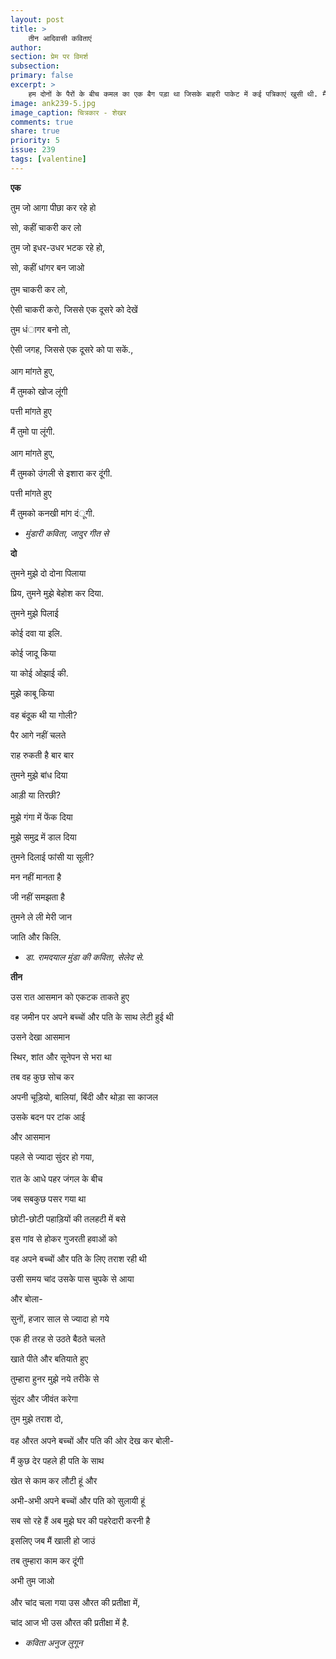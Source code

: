 ```yaml
---
layout: post
title: >
    तीन आदिवासी कविताएं
author: 
section: प्रेम पर विमर्श
subsection:
primary: false
excerpt: >
    हम दोनों के पैरों के बीच कमल का एक बैग पड़ा था जिसके बाहरी पाकेट में कई पत्रिकाएं खुसी थी. मैंने एक पत्रिका खींच ली. वह उसी की मैगजीन का कोई पुराना अंक था. कुछ पल पूर्व हुए हादसे के प्रभाव को कम करने के लिए मैं उसके पन्ने पलटने लगा और मेरी आंखे रेप केस की एक रिपोर्ट पर टिक गयी.
image: ank239-5.jpg
image_caption: चित्रकार - शेखर
comments: true
share: true
priority: 5
issue: 239
tags: [valentine]
---
```


**एक**

तुम जो आगा पीछा कर रहे हो

सो, कहीं चाकरी कर लो

तुम जो इधर-उधर भटक रहे हो,

सो, कहीं धांगर बन जाओ
<br/><br/>
तुम चाकरी कर लो,

ऐसी चाकरी करो, जिससे एक दूसरे को देखें

तुम धंागर बनो तो,

ऐसी जगह, जिससे एक दूसरे को पा सकें.,
<br/><br/>
आग मांगते हुए,

मैं तुमको खोज लूंगी

पत्ती मांगते हुए

मैं तुमो पा लूंगी.
<br/><br/>
आग मांगते हुए,

मैं तुमको उंगली से इशारा कर दूंगी.

पत्ती मांगते हुए

मैं तुमको कनखी मांग दंूगी.

- *मुंडारी कविता, जादुर गीत से*

**दो**

तुमने मुझे दो दोना पिलाया

प्रिय, तुमने मुझे बेहोश कर दिया.

तुमने मुझे पिलाई

कोई दवा या इलि.

कोई जादू किया

या कोई ओझाई की.

मुझे काबू किया
<br/><br/>
वह बंदूक थी या गोली?

पैर आगे नहीं चलते

राह रुकती है बार बार

तुमने मुझे बांध दिया

आड़ी या तिरछी?
<br/><br/>
मुझे गंगा में फेंक दिया

मुझे समुद्र में डाल दिया

तुमने दिलाई फांसी या सूली?

मन नहीं मानता है

जी नहीं समझता है

तुमने ले ली मेरी जान

जाति और किलि.

- *डा. रामदयाल मुंडा की कविता, सेलेद से.*

**तीन**

उस रात आसमान को एकटक ताकते हुए

वह जमीन पर अपने बच्चों और पति के साथ लेटी हुई थी

उसने देखा आसमान

स्थिर, शांत और सूनेपन से भरा था

तब वह कुछ सोच कर

अपनी चूड़ियो, बालियां, बिंदी और थोड़ा सा काजल

उसके बदन पर टांक आई

और आसमान

पहले से ज्यादा सुंदर हो गया,
<br/><br/>
रात के आधे पहर जंगल के बीच

जब सबकुछ पसर गया था

छोटी-छोटी पहाड़ियों की तलहटी में बसे

इस गांव से होकर गुजरती हवाओं को

वह अपने बच्चों और पति के लिए तराश रही थी

उसी समय चांद उसके पास चुपके से आया

और बोला-

सुनों, हजार साल से ज्यादा हो गये

एक ही तरह से उठते बैठते चलते

खाते पीते और बतियाते हुए

तुम्हारा हुनर मुझे नये तरीके से

सुंदर और जीवंत करेगा

तुम मुझे तराश दो,
<br/><br/>
वह औरत अपने बच्चों और पति की ओर देख कर बोली-

मैं कुछ देर पहले ही पति के साथ

खेत से काम कर लौटी हूं और

अभी-अभी अपने बच्चों और पति को सुलायी हूं

सब सो रहे हैं अब मुझे घर की पहरेदारी करनी है

इसलिए जब मैं खाली हो जाउं

तब तुम्हारा काम कर दूंगी

अभी तुम जाओ
<br/><br/>
और चांद चला गया उस औरत की प्रतीक्षा में,

चांद आज भी उस औरत की प्रतीक्षा में है.

- *कविता अनुज लुगून* 
